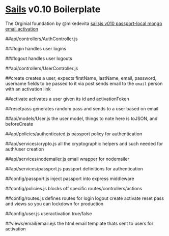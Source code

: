 # [Sails](http://sailsjs.org) v0.10 Boilerplate

The Orginial foundation by @mikedevita [sailsjs v010 passport-local mongo email activation](https://github.com/mikedevita/sailsjs-v010-passport-local-mongo-email-activation)

##api/controllers/AuthController.js

###login
handles user logins

###logout
handles user logouts

##api/controllers/UserController.js

##create
creates a user, expects firstName, lastName, email, password, username fields to be passed to it via post
sends email to the `email` person with an activation link

##activate
activates a user given its id and activationToken

##resetpass
generates random pass and sends to a user based on email

##api/models/User.js
the user model, things to note here is toJSON, and beforeCreate

##api/policies/authenticated.js
passport policy for authentication

##api/services/crypto.js
all the cryptographic helpers and such needed for auth/user creation

##api/services/nodemailer.js
email wrapper for nodemailer

##api/services/passport.js
passport definitions for authentication

##config/passport.js
inject passport into express middleware

##config/policies.js
blocks off specific routes/controllers/actions

##config/routes.js
defines routes for login logout create activate reset pass and views so you can lockdown for production

##config/user.js
useractivation true/false

##views/email/email.ejs
the html email template thats sent to users for activation
